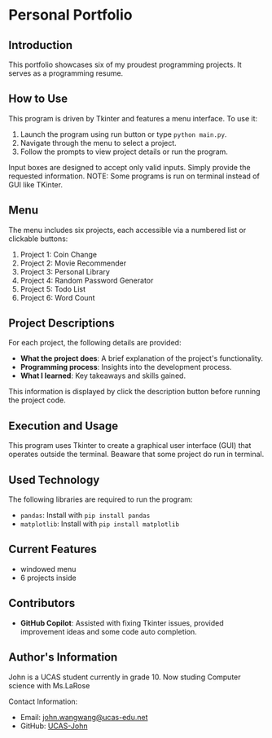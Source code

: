 # Personal Portfolio

## Introduction

This portfolio showcases six of my proudest programming projects. It serves as a programming resume.

## How to Use

This program is driven by Tkinter and features a menu interface. To use it:
1. Launch the program using run button or type `python main.py`.
2. Navigate through the menu to select a project.
3. Follow the prompts to view project details or run the program.

Input boxes are designed to accept only valid inputs. Simply provide the requested information.
NOTE: Some programs is run on terminal instead of GUI like TKinter.

## Menu

The menu includes six projects, each accessible via a numbered list or clickable buttons:
1. Project 1: Coin Change
2. Project 2: Movie Recommender
3. Project 3: Personal Library
4. Project 4: Random Password Generator
5. Project 5: Todo List
6. Project 6: Word Count

## Project Descriptions

For each project, the following details are provided:
- **What the project does**: A brief explanation of the project's functionality.
- **Programming process**: Insights into the development process.
- **What I learned**: Key takeaways and skills gained.

This information is displayed by click the description button before running the project code.

## Execution and Usage

This program uses Tkinter to create a graphical user interface (GUI) that operates outside the terminal. Beaware that some project do run in terminal. 

## Used Technology

The following libraries are required to run the program:
- `pandas`: Install with `pip install pandas`
- `matplotlib`: Install with `pip install matplotlib`

## Current Features

- windowed menu
- 6 projects inside

## Contributors

- **GitHub Copilot**: Assisted with fixing Tkinter issues, provided improvement ideas and some code auto completion.

## Author's Information

John is a UCAS student currently in grade 10. Now studing Computer science with Ms.LaRose

Contact Information:
- Email: john.wangwang@ucas-edu.net
- GitHub: [UCAS-John](https://github.com/UCAS-John)